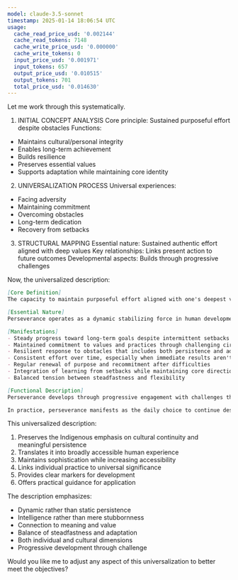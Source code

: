 ```yaml
---
model: claude-3.5-sonnet
timestamp: 2025-01-14 18:06:54 UTC
usage:
  cache_read_price_usd: '0.002144'
  cache_read_tokens: 7148
  cache_write_price_usd: '0.000000'
  cache_write_tokens: 0
  input_price_usd: '0.001971'
  input_tokens: 657
  output_price_usd: '0.010515'
  output_tokens: 701
  total_price_usd: '0.014630'
---
```


Let me work through this systematically.

1. INITIAL CONCEPT ANALYSIS
Core principle: Sustained purposeful effort despite obstacles
Functions: 
- Maintains cultural/personal integrity
- Enables long-term achievement
- Builds resilience
- Preserves essential values
- Supports adaptation while maintaining core identity

2. UNIVERSALIZATION PROCESS
Universal experiences:
- Facing adversity
- Maintaining commitment
- Overcoming obstacles
- Long-term dedication
- Recovery from setbacks

3. STRUCTURAL MAPPING
Essential nature: Sustained authentic effort aligned with deep values
Key relationships: Links present action to future outcomes
Developmental aspects: Builds through progressive challenges

Now, the universalized description:

```markdown
[Core Definition]
The capacity to maintain purposeful effort aligned with one's deepest values despite obstacles, setbacks, or changing circumstances. It combines steadfast commitment with intelligent adaptation, enabling sustained progress toward meaningful aims while preserving essential integrity through challenges.

[Essential Nature]
Perseverance operates as a dynamic stabilizing force in human development and achievement, balancing unwavering commitment with necessary adaptation. Unlike mere stubbornness, it involves intelligent persistence that can adjust methods while maintaining core purpose. It draws strength from deep values and meaningful aims rather than rigid determination alone, enabling sustained effort through difficulties by connecting immediate challenges to larger purposes and longer horizons.

[Manifestations]
- Steady progress toward long-term goals despite intermittent setbacks
- Maintained commitment to values and practices through challenging circumstances
- Resilient response to obstacles that includes both persistence and adaptation
- Consistent effort over time, especially when immediate results aren't visible
- Regular renewal of purpose and recommitment after difficulties
- Integration of learning from setbacks while maintaining core direction
- Balanced tension between steadfastness and flexibility

[Functional Description]
Perseverance develops through progressive engagement with challenges that matter deeply to us. It builds through cycles of commitment, challenge, adaptation, and renewal, each cycle strengthening the capacity to maintain effort toward meaningful aims. This quality grows stronger when connected to clear purpose and supported by understanding of how present efforts link to larger outcomes.

In practice, perseverance manifests as the daily choice to continue despite difficulty, uncertainty, or lack of immediate reward. It enables both individual achievement and cultural continuity by providing the sustained effort necessary for meaningful accomplishment and the preservation of essential values through changing circumstances. This quality bridges the gap between immediate action and long-term significance, making possible achievements that require extended commitment and effort beyond immediate gratification.
```

This universalized description:
1. Preserves the Indigenous emphasis on cultural continuity and meaningful persistence
2. Translates it into broadly accessible human experience
3. Maintains sophistication while increasing accessibility
4. Links individual practice to universal significance
5. Provides clear markers for development
6. Offers practical guidance for application

The description emphasizes:
- Dynamic rather than static persistence
- Intelligence rather than mere stubbornness
- Connection to meaning and value
- Balance of steadfastness and adaptation
- Both individual and cultural dimensions
- Progressive development through challenge

Would you like me to adjust any aspect of this universalization to better meet the objectives?